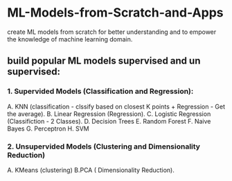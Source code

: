 # ML-Models-from-Scratch-and-Apps
create ML models from scratch for better understanding and to empower the knowledge of machine learning domain. 

## build popular ML models supervised and un supervised:

### 1. Supervided Models (Classification and Regression):
A. KNN (classification - clssify based on closest K points + Regression - Get the average).
B. Linear Regression (Regression).
C. Logistic Regression (Classifiction - 2 Classes).
D. Decision Trees
E. Random Forest
F. Naive Bayes
G. Perceptron
H. SVM

### 2. Unsupervided Models (Clustering and Dimensionality Reduction)
A. KMeans (clustering)
B.PCA ( Dimensionality Reduction).

